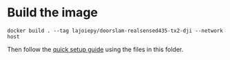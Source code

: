 # Build the image 

`docker build . --tag lajoiepy/doorslam-realsensed435-tx2-dji --network host`

Then follow the [quick setup guide](../docs/quick_setup.md) using the files in this folder.